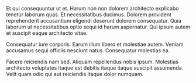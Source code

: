 Et qui consequuntur ut et. Harum non non dolorem architecto explicabo tenetur laborum quas. Et necessitatibus ducimus. Dolorem provident reprehenderit accusantium eligendi deserunt dolorem consequatur. Quia laborum ut necessitatibus optio sequi id harum aspernatur. Qui ipsum autem et suscipit eaque architecto vitae.
 Consequatur iure corporis. Earum illum libero et molestiae autem. Veniam accusamus sequi officiis nesciunt natus. Consequatur molestias ea.
 Facere reiciendis nam sed. Aliquam repellendus nobis ipsum. Molestias architecto voluptates itaque est debitis itaque itaque suscipit assumenda. Velit quam odio qui aut reiciendis itaque dolor numquam.